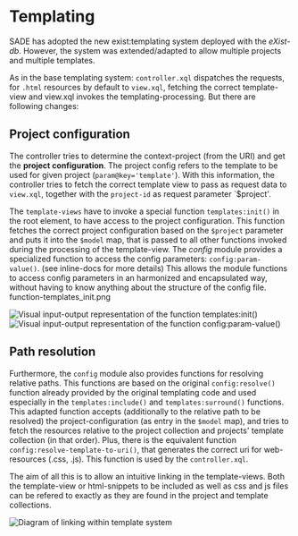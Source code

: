 Templating
==========

SADE has adopted the new exist:templating system deployed with the *eXist-db*.
However, the system was extended/adapted to allow multiple projects and multiple templates.

As in the base templating system: 
`controller.xql` dispatches the requests, for `.html` resources by default to `view.xql`, fetching the correct template-view
and view.xql invokes the templating-processing. But there are following changes:

Project configuration
---------------------

The controller tries to determine the context-project (from the URI)
and get the **project configuration**. The project config refers to the template to be used for given project (`param@key='template'`).
With this information, the controller tries to fetch the correct template view to pass as request data to `view.xql`,
together with the `project-id` as request parameter `$project'.

The `template-views` have to invoke a special function `templates:init()` in the root element, to have access to the project configuration. This function fetches the correct project configuration based on the `$project` parameter 
and puts it into the `$model` map, that is passed to all other functions invoked during the processing of the template-view.
The *config* module provides a specialized function to access the config parameters: `config:param-value()`. (see inline-docs for more details)
This allows the module functions to access config parameters in an harmonized and encapsulated way, without having to know anything about the structure of the config file.
   function-templates_init.png

![Visual input-output representation of the function templates:init()](/tharman/SADE/raw/sade_modules/docs/function-templates_init.png)
![Visual input-output representation of the function config:param-value()](/tharman/SADE/raw/sade_modules/docs/function-config_param-value.png)

Path resolution
---------------

Furthermore, the `config` module also provides functions for resolving relative paths. 
This functions are based on the original `config:resolve()` function already provided by the original templating code
and used especially in the `templates:include()` and `templates:surround()` functions.
This adapted function accepts (additionally to the relative path to be resolved) the project-configuration (as entry in the `$model` map), and tries to fetch the resources relative to the project collection and projects' template collection (in that order).
Plus, there is the equivalent function `config:resolve-template-to-uri()`, that generates the correct uri for web-resources (.css, .js). This function is used by the `controller.xql`.

The aim of all this is to allow an intuitive linking in the template-views.
Both the template-view or html-snippets to be included as well as css and js files can be refered to exactly as they are found in the project and template collections.

![Diagram of linking within template system](/tharman/SADE/raw/sade_modules/docs/templates_linking.png)
